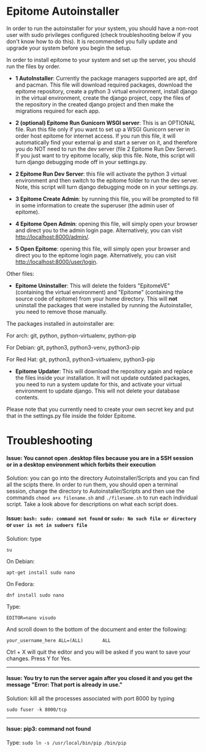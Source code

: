# Epitome Autoinstaller

In order to run the autoinstaller for your system, you should have a non-root user with sudo privileges configured (check troubleshooting below if you don't know how to do this). It is recommended you fully update and upgrade your system before you begin the setup.

In order to install epitome to your system and set up the server, you should run the files by order.

* **1 AutoInstaller**: Currently the package managers supported are apt, dnf and pacman. This file will download required packages, download the epitome repository, create a python 3 virtual environment, install django in the virtual environment, create the django project, copy the files of the repository in the created django project and then make the migrations required for each app.

* **2 (optional) Epitome Run Gunicorn WSGI server**: This is an OPTIONAL file. Run this file only if you want to set up a WSGI Gunicorn server in order host epitome for internet access. If you run this file, it will automatically find your external ip and start a server on it, and therefore you do NOT need to run the dev server (file 2 Epitome Run Dev Server). If you just want to try epitome locally, skip this file. Note, this script will turn django debugging mode off in your settings.py.

* **2 Epitome Run Dev Server**: this file will activate the python 3 virtual environment and then switch to the epitome folder to run the dev server. Note, this script will turn django debugging mode on in your settings.py.

* **3 Epitome Create Admin**: by running this file, you will be prompted to fill in some information to create the superuser (the admin user of epitome).

* **4 Epitome Open Admin**: opening this file, will simply open your browser and direct you to the admin login page. Alternatively, you can visit <http://localhost:8000/admin/>.

* **5 Open Epitome**: opening this file, will simply open your browser and direct you to the epitome login page. Alternatively, you can visit <http://localhost:8000/user/login>.

Other files:
* **Epitome Uninstaller**: This will delete the folders "EpitomeVE" (containing the virtual environment) and "Epitome" (containing the source code of epitome) from your home directory. This will **not** uninstall the packages that were installed by running the Autoinstaller, you need to remove those manually.

The packages installed in autoinstaller are:

For arch: git, python, python-virtualenv, python-pip

For Debian: git, python3, python3-venv, python3-pip

For Red Hat: git, python3, python3-virtualenv, python3-pip

* **Epitome Updater**: This will download the repository again and replace the files inside your installation. It will not update outdated packages, you need to run a system update for this, and activate your virtual environment to update django. This will not delete your database contents.

Please note that you currently need to create your own secret key and put that in the settings.py file inside the folder Epitome.

# Troubleshooting

#### Issue: You cannot open .desktop files because you are in a SSH session or in a desktop environment which forbits their execution

Solution: you can go into the directory Autoinstaller/Scripts and you can find all the scipts there. In order to run them, you should open a terminal session, change the directory to Autoinstaller/Scripts and then use the commands `chmod a+x filename.sh` and `./filename.sh` to run each individual script. Take a look above for descriptions on what each script does.

#### Issue: `bash: sudo: command not found` or `sudo: No such file or directory` or `user is not in sudoers file`

Solution: type 

`su`
 
On Debian:

`apt-get install sudo nano`

On Fedora:

`dnf install sudo nano`

Type:

`EDITOR=nano visudo`

And scroll down to the bottom of the document and enter the following:

`your_username_here ALL=(ALL)       ALL`

Ctrl + X will quit the editor and you will be asked if you want to save your changes. Press Y for Yes.

------

#### Issue: You try to run the server again after you closed it and you get the message "Error: That port is already in use."

Solution: kill all the processes associated with port 8000 by typing 

`sudo fuser -k 8000/tcp`

------

#### Issue: pip3: command not found

Type: `sudo ln -s /usr/local/bin/pip /bin/pip`
